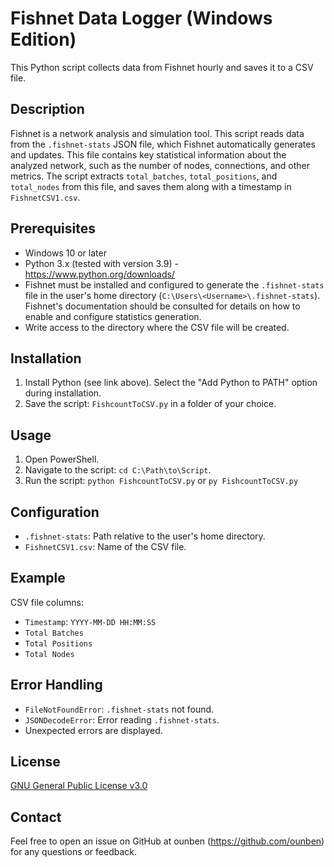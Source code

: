 # Fishnet Data Logger (Windows Edition)

This Python script collects data from Fishnet hourly and saves it to a CSV file.

## Description

Fishnet is a network analysis and simulation tool. This script reads data from the `.fishnet-stats` JSON file, which Fishnet automatically generates and updates. This file contains key statistical information about the analyzed network, such as the number of nodes, connections, and other metrics.  The script extracts `total_batches`, `total_positions`, and `total_nodes` from this file, and saves them along with a timestamp in `FishnetCSV1.csv`.

## Prerequisites

-   Windows 10 or later
-   Python 3.x (tested with version 3.9) - <https://www.python.org/downloads/>
-   Fishnet must be installed and configured to generate the `.fishnet-stats` file in the user's home directory (`C:\Users\<Username>\.fishnet-stats`).  Fishnet's documentation should be consulted for details on how to enable and configure statistics generation.
-   Write access to the directory where the CSV file will be created.

## Installation

1.  Install Python (see link above). Select the "Add Python to PATH" option during installation.
2.  Save the script: `FishcountToCSV.py` in a folder of your choice.

## Usage

1.  Open PowerShell.
2.  Navigate to the script: `cd C:\Path\to\Script`.
3.  Run the script: `python FishcountToCSV.py` or `py FishcountToCSV.py`

## Configuration

-   `.fishnet-stats`: Path relative to the user's home directory.
-   `FishnetCSV1.csv`: Name of the CSV file.

## Example

CSV file columns:

-   `Timestamp`: `YYYY-MM-DD HH:MM:SS`
-   `Total Batches`
-   `Total Positions`
-   `Total Nodes`

## Error Handling

-   `FileNotFoundError`: `.fishnet-stats` not found.
-   `JSONDecodeError`: Error reading `.fishnet-stats`.
-   Unexpected errors are displayed.

## License

[GNU General Public License v3.0](https://www.gnu.org/licenses/gpl-3.0.html)

## Contact

Feel free to open an issue on GitHub at ounben (https://github.com/ounben) for any questions or feedback. 
